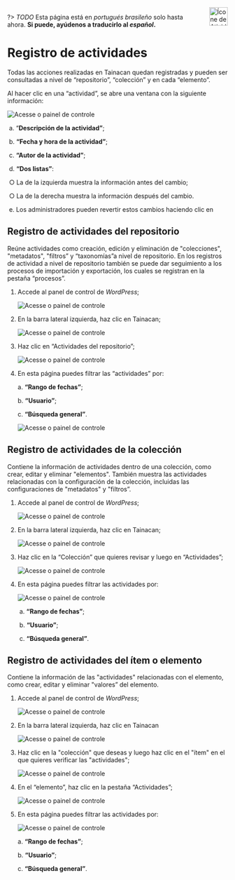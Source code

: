 <div style="float: right; margin-left: 1rem;">
	<img 
		alt="Ícone de Atividades" 
		src="_assets/images/icon_logs.png"
		width="42"
		height="42">
</div>

?> _TODO_ Esta página está en _portugués brasileño_ solo hasta ahora. **Si puede, ayúdenos a traducirlo al _español_.**

# Registro de actividades

Todas las acciones realizadas en Tainacan quedan registradas y pueden ser consultadas a nivel de “repositorio”, “colección” y en cada “elemento”.

Al hacer clic en una “actividad”, se abre una ventana con la siguiente información:

![Acesse o painel de controle](_assets\images\103.png)

​ a. “**Descripción de la actividad”**;

​ b. **“Fecha y hora de la actividad”**;

​ c. **“Autor de la actividad”**;

​ d. **“Dos listas”**:

​ ○ La de la izquierda muestra la información antes del cambio;

​ ○ La de la derecha muestra la información después del cambio.

​ e. Los administradores pueden revertir estos cambios haciendo clic en

## Registro de actividades del repositorio

Reúne actividades como creación, edición y eliminación de "colecciones", "metadatos", "filtros” y “taxonomías”a nivel de repositorio. En los registros de actividad a nivel de repositorio también se puede dar seguimiento a los procesos de importación y exportación, los cuales se registran en la pestaña “procesos”.

1. Accede al panel de control de _WordPress_;

   ![Acesse o painel de controle](_assets\images\050.png)

2. En la barra lateral izquierda, haz clic en Tainacan;

   ![Acesse o painel de controle](_assets\images\051.png)

3. Haz clic en “Actividades del repositorio”;

   ![Acesse o painel de controle](_assets\images\104.png)

4. En esta página puedes filtrar las “actividades” por:

   a. **“Rango de fechas”**;

   b. **“Usuario”**;

   c. **“Búsqueda general”**.

   ![Acesse o painel de controle](_assets\images\105.png)

## Registro de actividades de la colección

Contiene la información de actividades dentro de una colección, como crear, editar y eliminar "elementos". También muestra las actividades relacionadas con la configuración de la colección, incluidas las configuraciones de "metadatos" y "filtros”.

1. Accede al panel de control de _WordPress_;

   ![Acesse o painel de controle](_assets\images\050.png)

2. En la barra lateral izquierda, haz clic en Tainacan;

   ![Acesse o painel de controle](_assets\images\051.png)

3. Haz clic en la “Colección” que quieres revisar y luego en “Actividades”;

   ![Acesse o painel de controle](_assets\images\106.png)

4. En esta página puedes filtrar las actividades por:

   ![Acesse o painel de controle](_assets\images\107.png)

   ​ a. **“Rango de fechas”**;

   ​ b. **“Usuario”**;

   ​ c. **“Búsqueda general”**.

## Registro de actividades del ítem o elemento

Contiene la información de las "actividades" relacionadas con el elemento, como crear, editar y eliminar "valores” del elemento.

1. Accede al panel de control de _WordPress_;

   ![Acesse o painel de controle](_assets\images\050.png)

2. En la barra lateral izquierda, haz clic en Tainacan

   ![Acesse o painel de controle](_assets\images\051.png)

3. Haz clic en la "colección" que deseas y luego haz clic en el "ítem" en el que quieres verificar las "actividades";

   ![Acesse o painel de controle](_assets\images\108.png)

4. En el “elemento”, haz clic en la pestaña “Actividades”;

   ![Acesse o painel de controle](_assets\images\109.png)

5. En esta página puedes filtrar las actividades por:

   ![Acesse o painel de controle](_assets\images\110.png)

   a. **“Rango de fechas”**;

   b. **“Usuario”**;

   c. **“Búsqueda general”**.
